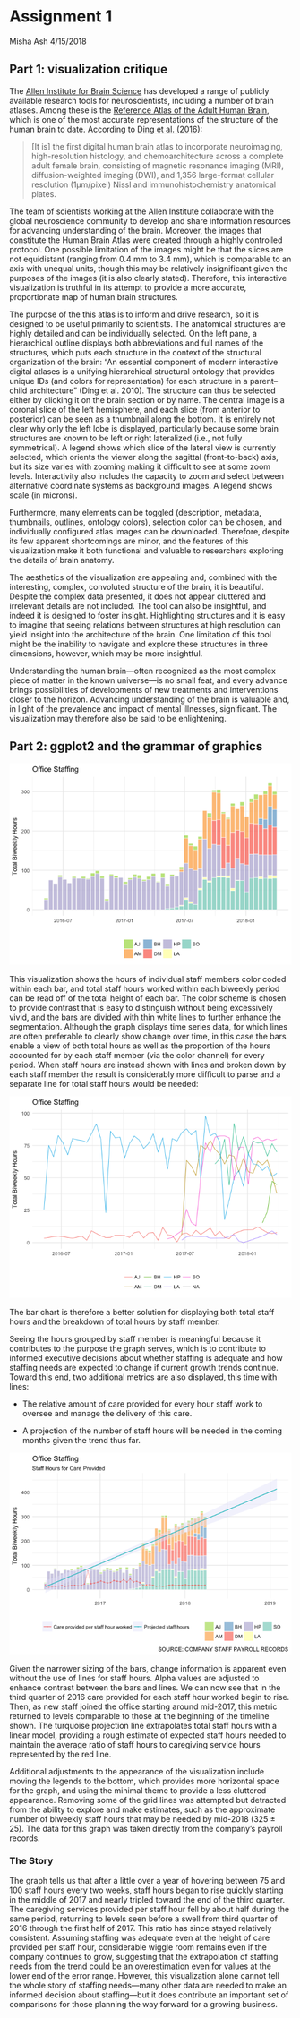 Assignment 1
================
Misha Ash
4/15/2018

## Part 1: visualization critique

The [Allen Institute for Brain Science](https://www.alleninstitute.org/)
has developed a range of publicly available research tools for
neuroscientists, including a number of brain atlases. Among these is the
[Reference Atlas of the Adult Human Brain](http://atlas.brain-map.org/),
which is one of the most accurate representations of the structure of
the human brain to date. According to [Ding et al.
(2016)](https://www.ncbi.nlm.nih.gov/pmc/articles/PMC5054943/):

> \[It is\] the first digital human brain atlas to incorporate
> neuroimaging, high-resolution histology, and chemoarchitecture across
> a complete adult female brain, consisting of magnetic resonance
> imaging (MRI), diffusion-weighted imaging (DWI), and 1,356
> large-format cellular resolution (1µm/pixel) Nissl and
> immunohistochemistry anatomical plates.

The team of scientists working at the Allen Institute collaborate with
the global neuroscience community to develop and share information
resources for advancing understanding of the brain. Moreover, the images
that constitute the Human Brain Atlas were created through a highly
controlled protocol. One possible limitation of the images might be that
the slices are not equidistant (ranging from 0.4 mm to 3.4 mm), which is
comparable to an axis with unequal units, though this may be relatively
insignificant given the purposes of the images (it is also clearly
stated). Therefore, this interactive visualization is truthful in its
attempt to provide a more accurate, proportionate map of human brain
structures.

The purpose of the this atlas is to inform and drive research, so it is
designed to be useful primarily to scientists. The anatomical structures
are highly detailed and can be individually selected. On the left pane,
a hierarchical outline displays both abbreviations and full names of the
structures, which puts each structure in the context of the structural
organization of the brain: “An essential component of modern interactive
digital atlases is a unifying hierarchical structural ontology that
provides unique IDs (and colors for representation) for each structure
in a parent–child architecture” (Ding et al. 2010). The structure can
thus be selected either by clicking it on the brain section or by name.
The central image is a coronal slice of the left hemisphere, and each
slice (from anterior to posterior) can be seen as a thumbnail along the
bottom. It is entirely not clear why only the left lobe is displayed,
particularly because some brain structures are known to be left or right
lateralized (i.e., not fully symmetrical). A legend shows which slice of
the lateral view is currently selected, which orients the viewer along
the sagittal (front-to-back) axis, but its size varies with zooming
making it difficult to see at some zoom levels. Interactivity also
includes the capacity to zoom and select between alternative coordinate
systems as background images. A legend shows scale (in microns).

Furthermore, many elements can be toggled (description, metadata,
thumbnails, outlines, ontology colors), selection color can be chosen,
and individually configured atlas images can be downloaded. Therefore,
despite its few apparent shortcomings are minor, and the features of
this visualization make it both functional and valuable to researchers
exploring the details of brain anatomy.

The aesthetics of the visualization are appealing and, combined with the
interesting, complex, convoluted structure of the brain, it is
beautiful. Despite the complex data presented, it does not appear
cluttered and irrelevant details are not included. The tool can also be
insightful, and indeed it is designed to foster insight. Highlighting
structures and it is easy to imagine that seeing relations between
structures at high resolution can yield insight into the architecture of
the brain. One limitation of this tool might be the inability to
navigate and explore these structures in three dimensions, however,
which may be more insightful.

Understanding the human brain—often recognized as the most complex piece
of matter in the known universe—is no small feat, and every advance
brings possibilities of developments of new treatments and interventions
closer to the horizon. Advancing understanding of the brain is valuable
and, in light of the prevalence and impact of mental illnesses,
significant. The visualization may therefore also be said to be
enlightening.

## Part 2: ggplot2 and the grammar of graphics

![](Assignment_1_files/figure-gfm/unnamed-chunk-1-1.png)<!-- -->

This visualization shows the hours of individual staff members color
coded within each bar, and total staff hours worked within each biweekly
period can be read off of the total height of each bar. The color scheme
is chosen to provide contrast that is easy to distinguish without being
excessively vivid, and the bars are divided with thin white lines to
further enhance the segmentation. Although the graph displays time
series data, for which lines are often preferable to clearly show change
over time, in this case the bars enable a view of both total hours as
well as the proportion of the hours accounted for by each staff member
(via the color channel) for every period. When staff hours are instead
shown with lines and broken down by each staff member the result is
considerably more difficult to parse and a separate line for total staff
hours would be needed:

![](Assignment_1_files/figure-gfm/unnamed-chunk-2-1.png)<!-- -->

The bar chart is therefore a better solution for displaying both total
staff hours and the breakdown of total hours by staff member.

Seeing the hours grouped by staff member is meaningful because it
contributes to the purpose the graph serves, which is to contribute to
informed executive decisions about whether staffing is adequate and how
staffing needs are expected to change if current growth trends continue.
Toward this end, two additional metrics are also displayed, this time
with lines:

  - The relative amount of care provided for every hour staff work to
    oversee and manage the delivery of this care.

  - A projection of the number of staff hours will be needed in the
    coming months given the trend thus far.

![](Assignment_1_files/figure-gfm/unnamed-chunk-3-1.png)<!-- -->

Given the narrower sizing of the bars, change information is apparent
even without the use of lines for staff hours. Alpha values are adjusted
to enhance contrast between the bars and lines. We can now see that in
the third quarter of 2016 care provided for each staff hour worked begin
to rise. Then, as new staff joined the office starting around mid-2017,
this metric returned to levels comparable to those at the beginning of
the timeline shown. The turquoise projection line extrapolates total
staff hours with a linear model, providing a rough estimate of expected
staff hours needed to maintain the average ratio of staff hours to
caregiving service hours represented by the red line.

Additional adjustments to the appearance of the visualization include
moving the legends to the bottom, which provides more horizontal space
for the graph, and using the minimal theme to provide a less cluttered
appearance. Removing some of the grid lines was attempted but detracted
from the ability to explore and make estimates, such as the approximate
number of biweekly staff hours that may be needed by mid-2018 (325 ±
25). The data for this graph was taken directly from the company’s
payroll records.

### The Story

The graph tells us that after a little over a year of hovering between
75 and 100 staff hours every two weeks, staff hours began to rise
quickly starting in the middle of 2017 and nearly tripled toward the end
of the third quarter. The caregiving services provided per staff hour
fell by about half during the same period, returning to levels seen
before a swell from third quarter of 2016 through the first half of
2017. This ratio has since stayed relatively consistent. Assuming
staffing was adequate even at the height of care provided per staff
hour, considerable wiggle room remains even if the company continues to
grow, suggesting that the extrapolation of staffing needs from the trend
could be an overestimation even for values at the lower end of the error
range. However, this visualization alone cannot tell the whole story of
staffing needs—many other data are needed to make an informed decision
about staffing—but it does contribute an important set of comparisons
for those planning the way forward for a growing business.
